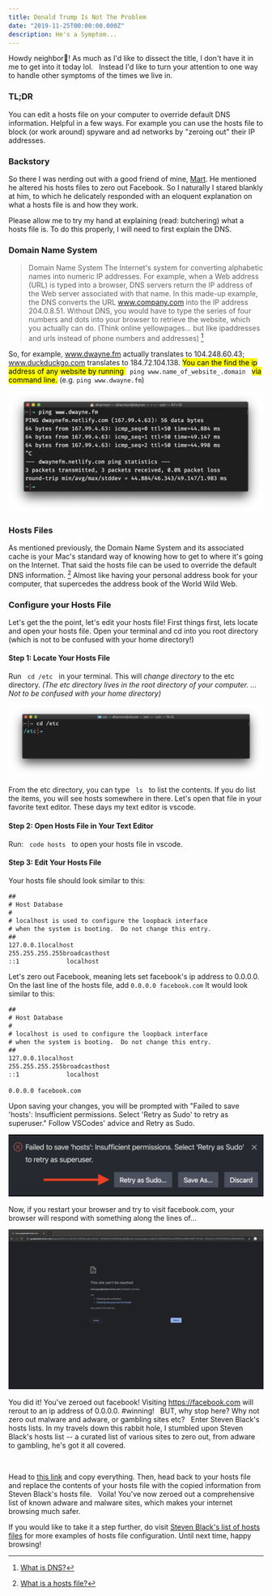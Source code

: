 ```yaml
---
title: Donald Trump Is Not The Problem
date: "2019-11-25T00:00:00.000Z"
description: He's a Symptom...
---
```



Howdy neighbor🤠! As much as I'd like to dissect the title, I don't have it in me to get into it today lol. &nbsp; Instead I'd like to turn your attention to one way to handle other symptoms of the times we live in.

### TL;DR
You can edit a hosts file on your computer to override default DNS information. Helpful in a few ways. For example you can use the hosts file to block (or work around) spyware and ad networks by "zeroing out" their IP addresses. 

### Backstory
So there I was nerding out with a good friend of mine, [Mart](https://github.com/MartMcMahon). He mentioned he altered his hosts files to zero out Facebook. So I naturally I stared blankly at him, to which he  delicately responded with an eloquent explanation on what a hosts file is and how they work. 

Please allow me to try my hand at explaining (read: butchering) what a hosts file is. To do this properly, I will need to first explain the DNS.

### Domain Name System

>Domain Name System The Internet's system for converting alphabetic names into numeric IP addresses. For example, when a Web address (URL) is typed into a browser, DNS servers return the IP address of the Web server associated with that name. In this made-up example, the DNS converts the URL www.company.com into the IP address 204.0.8.51. Without DNS, you would have to type the series of four numbers and dots into your browser to retrieve the website, which you actually can do. (Think online yellowpages... but like ipaddresses and urls instead of phone numbers and addresses) [^1]

So, for example, www.dwayne.fm actually translates to 104.248.60.43; www.duckduckgo.com translates to 184.72.104.138. <mark>You can the find the ip address of any website by running </mark> &nbsp; `ping www.name_of_website_.domain` &nbsp; <mark>via command line.</mark> (e.g. `ping www.dwayne.fm`) 

![ping in terminal](ping.png)

### Hosts Files
As mentioned previously, the Domain Name System and its associated cache is your Mac's standard way of knowing how to get to where it's going on the Internet. That said the hosts file can be used to override the default DNS information. [^2] Almost like having your personal address book for your computer, that supercedes the address book of the World Wild Web.

### Configure your Hosts File

Let's get the the point, let's edit your hosts file! First things first, lets locate and open your hosts file. Open your terminal and cd into you root directory (which is not to be confused with your home directory!) 

#### Step 1: Locate Your Hosts File
Run &nbsp;  `cd /etc` &nbsp; in your terminal. This will _change directory_ to the etc directory. _(The etc directory lives in the root directory of your computer. ... Not to be confused with your home directory)_

![cd to root](cdrootetc.png)


From the etc directory, you can type &nbsp; `ls` &nbsp; to list the contents. If you do list the items, you will see hosts somewhere in there. Let's open that file in your favorite text editor. These days my text editor is vscode.

#### Step 2: Open Hosts File in Your Text Editor
Run: &nbsp; `code hosts` &nbsp; to open your hosts file in vscode.

#### Step 3: Edit Your Hosts File
Your hosts file should look similar to this:

```
##
# Host Database
#
# localhost is used to configure the loopback interface
# when the system is booting.  Do not change this entry.
##
127.0.0.1localhost
255.255.255.255broadcasthost
::1             localhost

```

Let's zero out Facebook, meaning lets set facebook's ip address to 0.0.0.0. On the last line of the hosts file, add `0.0.0.0 facebook.com` It would look similar to this:

```
##
# Host Database
#
# localhost is used to configure the loopback interface
# when the system is booting.  Do not change this entry.
##
127.0.0.1localhost
255.255.255.255broadcasthost
::1             localhost

0.0.0.0 facebook.com
```

Upon saving your changes, you will be prompted with "Failed to save 'hosts': Insufficient permissions. Select 'Retry as Sudo' to retry as superuser." Follow VSCodes' advice and Retry as Sudo.
<br>

![retry as sudo](retryassudo.png)


Now, if you restart your browser and try to visit facebook.com, your browser will respond with something along the lines of...


![can't be reached](cantbereached.png)

You did it! You've zeroed out facebook! Visiting https://facebook.com will rerout to an ip address of 0.0.0.0. #winning! &nbsp; BUT, why stop here? Why not zero out malware and adware, or gambling sites etc? &nbsp; Enter Steven Black's hosts lists. In my travels down this rabbit hole, I stumbled upon Steven Black's hosts list -- a curated list of various sites to zero out, from adware to gambling, he's got it all covered. 

<br>


Head to [this link](https://raw.githubusercontent.com/StevenBlack/hosts/master/hosts) and copy everything. Then, head back to your hosts file and replace the contents of your hosts file with the copied information from Steven Black's hosts file. &nbsp; Voila! You've now zeroed out a comprehensive list of known adware and malware sites, which makes your internet browsing much safer.

If you would like to take it a step further, do visit [Steven Black's list of hosts files](https://libraries.io/github/StevenBlack/hosts) for more examples of hosts file configuration. Until next time, happy browsing! 


[^1]:[What is DNS?](https://www.pcmag.com/encyclopedia/term/41620/dns)
[^2]:[What is a hosts file?](https://www.imore.com/how-edit-your-macs-hosts-file-and-why-you-would-want)
